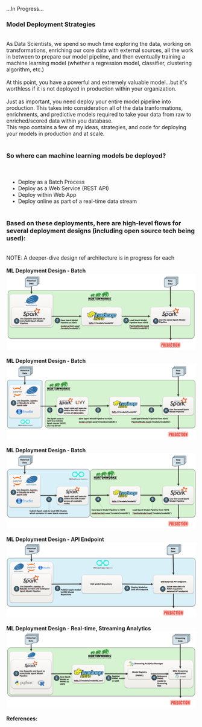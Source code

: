 ...In Progress...
<br>
<h3>Model Deployment Strategies</h3>
<br>As Data Scientists, we spend so much time exploring the data, working on transformations, enriching our core data with external sources, all the work in between to prepare our model pipeline, and then eventually training a machine learning model (whether a regression model, classifier, clustering algorithm, etc.)
<br>
<br>At this point, you have a powerful and extremely valuable model...but it's worthless if it is not deployed in production within your organization. 
<br>
<br>Just as important, you need deploy your entire model pipeline into production. This takes into consideration all of the data tranformations, enrichments, and predictive models required to take your data from raw to enriched/scored data within you database.
<br>This repo contains a few of my ideas, strategies, and code for deploying your models in production and at scale.
<br>
<br><h3>So where can machine learning models be deployed?</h3>
<br>
<br>&nbsp;&nbsp;&nbsp;&nbsp;&bull;&nbsp;&nbsp;Deploy as a Batch Process
<br>&nbsp;&nbsp;&nbsp;&nbsp;&bull;&nbsp;&nbsp;Deploy as a Web Service (REST API)
<br>&nbsp;&nbsp;&nbsp;&nbsp;&bull;&nbsp;&nbsp;Deploy within Web App
<br>&nbsp;&nbsp;&nbsp;&nbsp;&bull;&nbsp;&nbsp;Deploy online as part of a real-time data stream
<br>
<br><h3>Based on these deployments, here are high-level flows for several deployment designs (including open source tech being used): </h3>
<br>NOTE: A deeper-dive design ref architecture is in progress for each
<br>
<br><b>ML Deployment Design - Batch</b>
<br><img src="images/ml_deployment_batch.png" class="inline"/>
<br>
<br><b>ML Deployment Design - Batch</b>
<br><img src="images/ml_deployment_batch_dsx_hdp_livy.png" class="inline"/>
<br>
<br><b>ML Deployment Design - Batch</b>
<br><img src="images/ml_deployment_batch_dsx_hdp.png" class="inline"/>
<br>
<br><b>ML Deployment Design - API Endpoint</b>
<br><img src="images/ml_deployment_dsx_api.png" class="inline"/>
<br>
<br><b>ML Deployment Design - Real-time, Streaming Analytics</b>
<br><img src="images/ml_deployment_streaming_sam.png" class="inline"/>
<br>
<br><b>References:</b>
<br>
